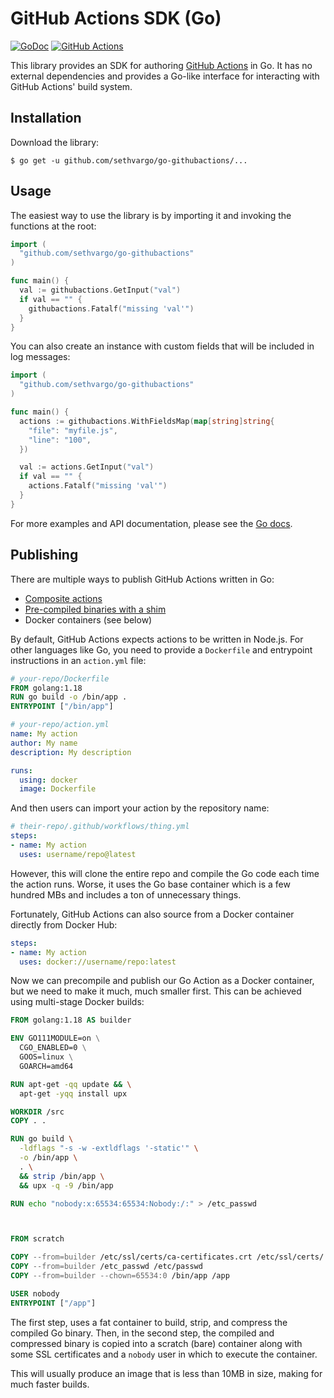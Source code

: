 # GitHub Actions SDK (Go)

[![GoDoc](https://img.shields.io/badge/go-documentation-blue.svg?style=flat-square)](https://pkg.go.dev/github.com/sethvargo/go-githubactions)
[![GitHub Actions](https://img.shields.io/github/actions/workflow/status/sethvargo/go-githubactions/unit.yml?branch=main&style=flat-square)](https://github.com/sethvargo/go-githubactions/actions?query=workflow%3ATest)

This library provides an SDK for authoring [GitHub Actions][gh-actions] in Go. It has no external dependencies and provides a Go-like interface for interacting with GitHub Actions' build system.


## Installation

Download the library:

```text
$ go get -u github.com/sethvargo/go-githubactions/...
```


## Usage

The easiest way to use the library is by importing it and invoking the functions
at the root:

```go
import (
  "github.com/sethvargo/go-githubactions"
)

func main() {
  val := githubactions.GetInput("val")
  if val == "" {
    githubactions.Fatalf("missing 'val'")
  }
}
```

You can also create an instance with custom fields that will be included in log messages:

```go
import (
  "github.com/sethvargo/go-githubactions"
)

func main() {
  actions := githubactions.WithFieldsMap(map[string]string{
    "file": "myfile.js",
    "line": "100",
  })

  val := actions.GetInput("val")
  if val == "" {
    actions.Fatalf("missing 'val'")
  }
}
```

For more examples and API documentation, please see the [Go docs][godoc].


## Publishing

There are multiple ways to publish GitHub Actions written in Go:

-   [Composite actions](https://github.com/FerretDB/github-actions/blob/2ae30fd2cdb635d8aefdaf9f770257e156c9f77b/extract-docker-tag/action.yml)
-   [Pre-compiled binaries with a shim](https://full-stack.blend.com/how-we-write-github-actions-in-go.html)
-   Docker containers (see below)

By default, GitHub Actions expects actions to be written in Node.js. For other languages like Go, you need to provide a `Dockerfile` and entrypoint instructions in an `action.yml` file:

```dockerfile
# your-repo/Dockerfile
FROM golang:1.18
RUN go build -o /bin/app .
ENTRYPOINT ["/bin/app"]
```

```yaml
# your-repo/action.yml
name: My action
author: My name
description: My description

runs:
  using: docker
  image: Dockerfile
```

And then users can import your action by the repository name:

```yaml
# their-repo/.github/workflows/thing.yml
steps:
- name: My action
  uses: username/repo@latest
```

However, this will clone the entire repo and compile the Go code each time the action runs. Worse, it uses the Go base container which is a few hundred MBs and includes a ton of unnecessary things.

Fortunately, GitHub Actions can also source from a Docker container directly from Docker Hub:

```yaml
steps:
- name: My action
  uses: docker://username/repo:latest
```

Now we can precompile and publish our Go Action as a Docker container, but we need to make it much, much smaller first. This can be achieved using multi-stage Docker builds:

```dockerfile
FROM golang:1.18 AS builder

ENV GO111MODULE=on \
  CGO_ENABLED=0 \
  GOOS=linux \
  GOARCH=amd64

RUN apt-get -qq update && \
  apt-get -yqq install upx

WORKDIR /src
COPY . .

RUN go build \
  -ldflags "-s -w -extldflags '-static'" \
  -o /bin/app \
  . \
  && strip /bin/app \
  && upx -q -9 /bin/app

RUN echo "nobody:x:65534:65534:Nobody:/:" > /etc_passwd



FROM scratch

COPY --from=builder /etc/ssl/certs/ca-certificates.crt /etc/ssl/certs/
COPY --from=builder /etc_passwd /etc/passwd
COPY --from=builder --chown=65534:0 /bin/app /app

USER nobody
ENTRYPOINT ["/app"]
```

The first step, uses a fat container to build, strip, and compress the compiled Go binary. Then, in the second step, the compiled and compressed binary is copied into a scratch (bare) container along with some SSL certificates and a `nobody` user in which to execute the container.

This will usually produce an image that is less than 10MB in size, making for
much faster builds.


[gh-actions]: https://github.com/features/actions
[godoc]: https://godoc.org/github.com/sethvargo/go-githubactions
